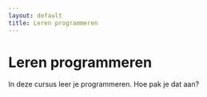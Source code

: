 ```yaml
---
layout: default
title: Leren programmeren
---
```


# Leren programmeren

In deze cursus leer je programmeren. Hoe pak je dat aan?